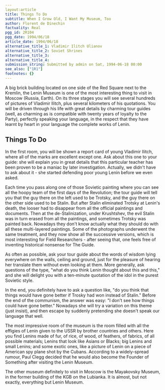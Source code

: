 ```yaml
---
layout:article
title: Things To Do
subtitle: When I Grow Old, I Want My Museum, Too
author: Florent de Dinechin
factuality: Real
pgg_id: 2R104
pgg_date: 1994/06/18
article_date: 1994/06/18
alternative_title_1: Vladimir Ilitch Ulianov
alternative_title_2: Soviet Shrines
alternative_title_3: 
alternative_title_4: 
submission_string: Submitted by admin on Sat, 1994-06-18 00:00
see_also: ["1R1"]
footnotes: {}
---
```

<div>
<p>A big brick building located on one side of the Red Square next to the Kremlin, the Lenin Museum is one of the most interesting thing to visit in Moscow (Russia, Earth). On its three stages you will see several hundreds of pictures of Vladimir Ilitch, plus several kilometers of his quotations. You will be driven through his life with great details by charming tour guides (well, as charming as is compatible with twenty years of loyalty to the Party), perfectly speaking your language, in the respect that they have learnt by heart in your language the complete works of Lenin.</p>
<h2>Things To Do</h2>
<p>In the first room, you will be shown a report card of young Vladimir Ilitch, where all of the marks are excellent except one. Ask about this one to your guide: she will explain you in great details that this particular teacher has been proven to be a maniac by later investigation. Actually, we didn't have to ask about it - she started defending poor young Lenin before we even asked.</p>
<p>Each time you pass along one of those Sovietic painting where you can see all the hoopy team of the first days of the Revolution; the tour guide will tell you that the guy there on the left used to be Trotsky, and the guy there on the other side used to be Stalin. But after Stalin eliminated Trotsky at Lenin's death, the looser had to disappear from all the official paintings and documents. Then at the de-Stalinization, under Krushtshev, the evil Stalin was in turn erased from all the paintings, and sometimes Trotsky was painted back. Nowadays they don't know actually what they should do with all these multi-layered paintings. Some of the photographs underwent the same treatment, and they now show all the successive versions, which is most interesting for Field Researchers - after seeing that, one feels free of inventing historical nonsense for The Guide.</p>
<p>As often as possible, ask your tour guide about the words of wisdom lying everywhere on the walls, ceiling and ground, just for the pleasure of hearing her translate them without even looking at them. More generally, ask questions of the type, "what do you think Lenin thought about this and this," and she will delight you with a ten-minute quotation of the idol in the purest Sovietic style.</p>
<p>In the end, you definitely have to ask a question like, "do you think that things would have gone better if Trosky had won instead of Stalin." Before the end of the communism, the answer was easy: "I don't see how things could have gone better." Nowadays she will try a variation on this theme (just insist), and then escape by suddenly pretending she doesn't speak our language that well.</p>
<p>The most impressive room of the museum is the room filled with all the effigies of Lenin given to the USSR by brother countries and others. Here you find Lenins made of fur, of rice, of wood, of feathers, of fabrics, of all possible materials; Lenins that look like Asians or Blacks; big Lenins and small Lenins; and some exotic ones, like a picture of Lenin on a piece of American spy plane shot by the Cubans. According to a widely-spread rumour, Paul Clegg decided that he would also become the Founder of Something after visiting the Lenin Museum.</p>
<p>The other museum definitely to visit in Moscow is the Mayakovsky Museum, in the former building of the KGB on the Lubianka. It is almost, but not exactly, everything but Lenin Museum.</p>
</div>
